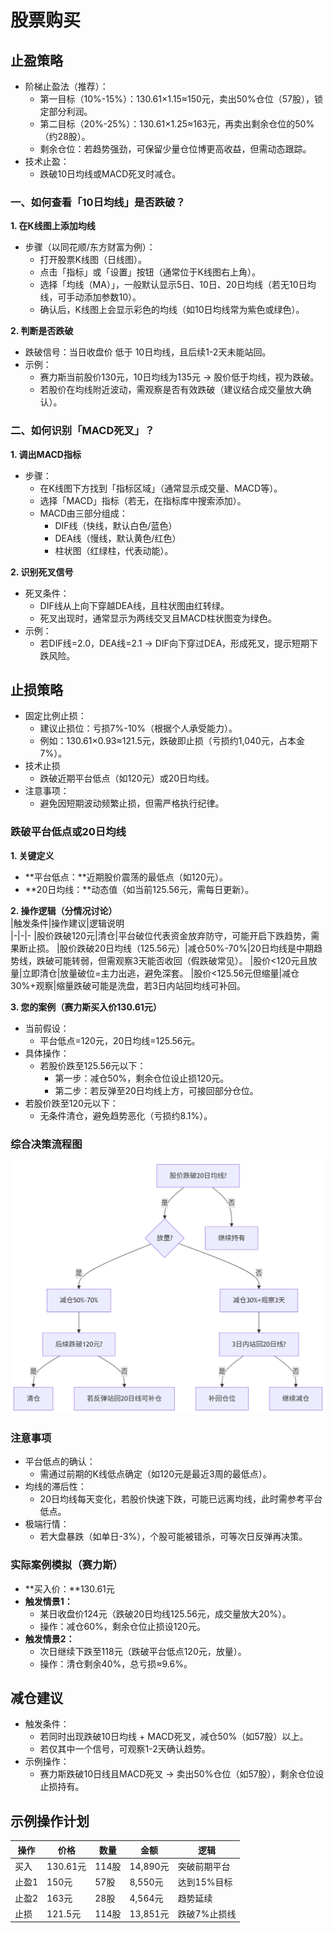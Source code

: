 # 股票购买  

## 止盈策略  

- 阶梯止盈法（推荐）：
  - 第一目标（10%-15%）：130.61×1.15≈150元，卖出50%仓位（57股），锁定部分利润。
  - 第二目标（20%-25%）：130.61×1.25≈163元，再卖出剩余仓位的50%（约28股）。
  - 剩余仓位：若趋势强劲，可保留少量仓位博更高收益，但需动态跟踪。
- 技术止盈：
  - 跌破10日均线或MACD死叉时减仓。

### 一、如何查看「10日均线」是否跌破？

**1. 在K线图上添加均线**
  - 步骤（以同花顺/东方财富为例）：
    - 打开股票K线图（日线图）。
    - 点击「指标」或「设置」按钮（通常位于K线图右上角）。
    - 选择「均线（MA）」，一般默认显示5日、10日、20日均线（若无10日均线，可手动添加参数10）。
    - 确认后，K线图上会显示彩色的均线（如10日均线常为紫色或绿色）。


**2. 判断是否跌破**
  - 跌破信号：当日收盘价 低于 10日均线，且后续1-2天未能站回。
  - 示例：
    - 赛力斯当前股价130元，10日均线为135元 → 股价低于均线，视为跌破。
    - 若股价在均线附近波动，需观察是否有效跌破（建议结合成交量放大确认）。

### 二、如何识别「MACD死叉」？  
**1. 调出MACD指标**
  - 步骤：
    - 在K线图下方找到「指标区域」（通常显示成交量、MACD等）。
    - 选择「MACD」指标（若无，在指标库中搜索添加）。
    - MACD由三部分组成：
      - DIF线（快线，默认白色/蓝色）
      - DEA线（慢线，默认黄色/红色）
      - 柱状图（红绿柱，代表动能）。

**2. 识别死叉信号**
  - 死叉条件：
    - DIF线从上向下穿越DEA线，且柱状图由红转绿。
    - 死叉出现时，通常显示为两线交叉且MACD柱状图变为绿色。
  - 示例：
    - 若DIF线=2.0，DEA线=2.1 → DIF向下穿过DEA，形成死叉，提示短期下跌风险。

## 止损策略  

- 固定比例止损：
  - 建议止损位：亏损7%-10%（根据个人承受能力）。
  - 例如：130.61×0.93≈121.5元，跌破即止损（亏损约1,040元，占本金7%）。
- 技术止损
  - 跌破近期平台低点（如120元）或20日均线。
- 注意事项：
  - 避免因短期波动频繁止损，但需严格执行纪律。

### 跌破平台低点或20日均线  

**1. 关键定义**
  - **平台低点：**近期股价震荡的最低点（如120元）。
  - **20日均线：**动态值（如当前125.56元，需每日更新）。  

**2. 操作逻辑（分情况讨论）**  
|触发条件|操作建议|逻辑说明  
|-|-|-
|股价跌破120元|清仓|平台破位代表资金放弃防守，可能开启下跌趋势，需果断止损。
|股价跌破20日均线（125.56元）|减仓50%-70%|20日均线是中期趋势线，跌破可能转弱，但需观察3天能否收回（假跌破常见）。
|股价<120元且放量|立即清仓|放量破位=主力出逃，避免深套。
|股价<125.56元但缩量|减仓30%+观察|缩量跌破可能是洗盘，若3日内站回均线可补回。

**3. 您的案例（赛力斯买入价130.61元）**
  - 当前假设：
    - 平台低点=120元，20日均线=125.56元。
  - 具体操作：
    - 若股价跌至125.56元以下：
      - 第一步：减仓50%，剩余仓位设止损120元。
      - 第二步：若反弹至20日均线上方，可接回部分仓位。
  - 若股价跌至120元以下：
    - 无条件清仓，避免趋势恶化（亏损约8.1%）。


### 综合决策流程图  
![alt text](../../images/stock/fallbelow.png)

### 注意事项
  - 平台低点的确认：
    - 需通过前期的K线低点确定（如120元是最近3周的最低点）。
  - 均线的滞后性：
    - 20日均线每天变化，若股价快速下跌，可能已远离均线，此时需参考平台低点。
  - 极端行情：
    - 若大盘暴跌（如单日-3%），个股可能被错杀，可等次日反弹再决策。

### 实际案例模拟（赛力斯）
  - **买入价：**130.61元
  - **触发情景1：**
    - 某日收盘价124元（跌破20日均线125.56元，成交量放大20%）。
    - 操作：减仓60%，剩余仓位止损设120元。
  - **触发情景2：**
    - 次日继续下跌至118元（跌破平台低点120元，放量）。
    - 操作：清仓剩余40%，总亏损≈9.6%。

## 减仓建议  
  - 触发条件：
    - 若同时出现跌破10日均线 + MACD死叉，减仓50%（如57股）以上。
    - 若仅其中一个信号，可观察1-2天确认趋势。
  - 示例操作：
    - 赛力斯跌破10日线且MACD死叉 → 卖出50%仓位（如57股），剩余仓位设止损持有。

## 示例操作计划
|操作|价格|数量|金额|逻辑  
|-|-|-|-|-  
|买入|130.61元|114股|14,890元|突破前期平台    
|止盈1|150元|57股|8,550元|达到15%目标
|止盈2|163元|28股|4,564元|趋势延续
|止损|121.5元|114股|13,851元|跌破7%止损线




 

